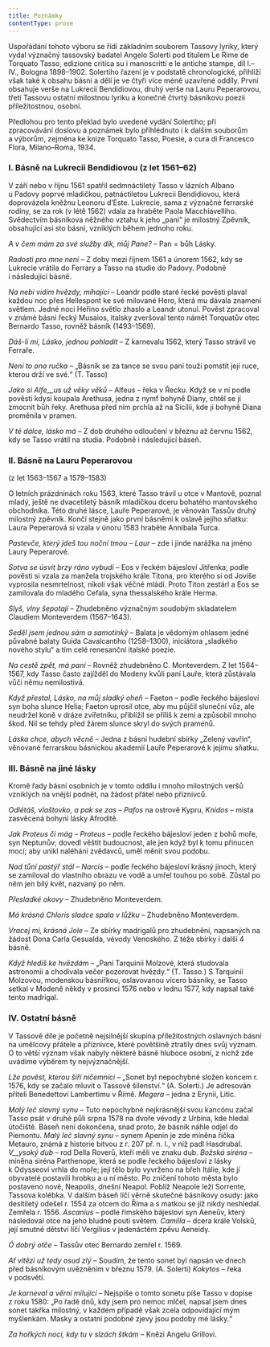 ```yaml
---
title: Poznámky
contentType: prose
---
```


<section>

Uspořádání tohoto výboru se řídí základním souborem Tassovy lyriky, který vydal význačný tassovský badatel Angelo Solerti pod titulem Le Rime de Torquato Tasso, edizione critica su i manoscritti e le antiche stampe, díl I.–IV., Bologna 1898–1902. Solertiho řazení je v podstatě chronologické, přihlíží však také k obsahu básní a dělí je ve čtyři více méně uzavřené oddíly. První obsahuje verše na Lukrecii Bendidiovou, druhý verše na Lauru Peperarovou, třetí Tassovu ostatní milostnou lyriku a konečně čtvrtý básníkovu poezii příležitostnou, osobní.

Předlohou pro tento překlad bylo uvedené vydání Solertiho; při zpracovávání doslovu a poznámek bylo přihlédnuto i k dalším souborům a výborům, zejména ke knize Torquato Tasso, Poesie, a cura di Francesco Flora, Milano–Roma, 1934.

### I. Básně na Lukrecii Bendidiovou (z let 1561–62)

V září nebo v říjnu 1561 spatřil sedmnáctiletý Tasso v lázních Albano u Padovy poprvé mladičkou, patnáctiletou Lukrecii Bendidiovou, která doprovázela kněžnu Leonoru d’Este. Lukrecie, sama z význačné ferrarské rodiny, se za rok (v létě 1562) vdala za hraběte Paola Macchiavelliho. Svědectvím básníkova něžného vztahu k jeho „paní“ je milostný Zpěvník, obsahující asi sto básní, vzniklých během jednoho roku.

</section>

<section>

_A v čem mám za své služby dík, můj Pane?_ – Pan = bůh Lásky.

_Radosti pro mne není_ – Z doby mezi říjnem 1561 a únorem 1562, kdy se Lukrecie vrátila do Ferrary a Tasso na studie do Padovy. Podobně i následující básně.

_Na nebi vidím hvězdy, míhající_ – Leandr podle staré řecké pověsti plaval každou noc přes Hellespont ke své milované Hero, která mu dávala znamení světlem. Jedné noci Heřino světlo zhaslo a Leandr utonul. Pověst zpracoval v známé básni řecký Musaios, italsky zveršoval tento námět Torquatův otec Bernardo Tasso, rovněž básník (1493–1569).

_Dáš-li mi, Lásko, jednou pohladit_ – Z karnevalu 1562, který Tasso strávil ve Ferraře.

_Není to ona ručka_ – „Básník se za tance se svou paní touží pomstít její ruce, kterou drží ve své.“ (T. Tasso)

_Jako si Alfe__us už věky věků_ – Alfeus – řeka v Řecku. Když se v ní podle pověsti kdysi koupala Arethusa, jedna z nymf bohyně Diany, chtěl se jí zmocnit bůh řeky. Arethusa před ním prchla až na Sicílii, kde ji bohyně Diana proměnila v pramen.

_V té dálce, lásko má_ – Z dob druhého odloučení v březnu až červnu 1562, kdy se Tasso vrátil na studia. Podobně i následující báseň.

### II. Básně na Lauru Peperarovou  
(z let 1563–1567 a 1579–1583)

O letních prázdninách roku 1563, které Tasso trávil u otce v Mantově, poznal mladý, ještě ne dvacetiletý básník mladičkou dceru bohatého mantovského obchodníka. Této druhé lásce, Lauře Peperarové, je věnován Tassův druhý milostný zpěvník. Končí stejně jako první básněmi k oslavě jejího sňatku: Laura Peperarová si vzala v únoru 1583 hraběte Annibala Turca.

</section>

<section>

_Pastevče, který jdeš tou noční tmou_ – _Laur_ – zde i jinde narážka na jméno Laury Peperarové.

_Sotva se úsvit brzy ráno_ _vybudí_ – Eos v řeckém bájesloví Jitřenka; podle pověsti si vzala za manžela trojského krále Titona, pro kterého si od Joviše vyprosila nesmrtelnost, nikoli však věčné mládí. Proto Titon zestárl a Eos se zamilovala do mladého Cefala, syna thessalského krále Herma.

_Slyš, vlny šepotají_ – Zhudebněno význačným soudobým skladatelem Claudiem Monteverdem (1567–1643).

_Seděl jsem jednou sám a samotinký_ – Balata je vědomým ohlasem jedné půvabné balaty Guida Cavalcantiho (1258–1300), iniciátora „sladkého nového stylu“ a tím celé renesanční italské poezie.

_Na cestě_ _zpět, má paní_ – Rovněž zhudebněno C. Monteverdem. Z let 1564–1567, kdy Tasso často zajížděl do Modeny kvůli paní Lauře, která zůstávala vůči němu nemilostivá.

_Když přestal, Lásko,_ _na můj sladký oheň_ – Faeton – podle řeckého bájesloví syn boha slunce Helia; Faeton uprosil otce, aby mu půjčil sluneční vůz, ale neudržel koně v dráze zvířetníku, přiblížil se příliš k zemi a způsobil mnoho škod. Nil se tehdy před žárem slunce skryl do svých pramenů.

_Láska chce, abych věcně_ – Jedna z básní hudební sbírky „Zelený vavřín“, věnované ferrarskou básnickou akademií Lauře Peperarové k jejímu sňatku.

### III. Básně na jiné lásky

Kromě řady básní osobních je v tomto oddílu i mnoho milostných veršů vzniklých na vnější podnět, na žádost přátel nebo příznivců.

</section>

<section>

_Odlétáš, vlaštovko,_ _a pak se zas_ – _Pafos_ na ostrově Kypru, _Knidos_ – místa zasvěcená bohyni lásky Afroditě.

_Jak Proteus či mág_ – _Proteus_ – podle řeckého bájesloví jeden z bohů moře, syn Neptunův; dovedl věštit budoucnost, ale jen když byl k tomu přinucen mocí; aby unikl naléhání zvědavců, uměl měnit svou podobu.

_Nad tůní pastýř stál_ – _Narcis_ – podle řeckého bájesloví krásný jinoch, který se zamiloval do vlastního obrazu ve vodě a umřel touhou po sobě. Zůstal po něm jen bílý květ, nazvaný po něm.

_Přesladké okovy_ – Zhudebněno Monteverdem.

_Má krásná Chloris sladce spala v lůžku_ – Zhudebněno Monteverdem.

_Vracej mi, krásná Jole_ – Ze sbírky madrigalů pro zhudebnění, napsaných na žádost Dona Carla Gesualda, vévody Venoského. Z téže sbírky i další 4 básně.

_Když hledíš ke hvězdám_ – „Paní Tarquinii Molzové, která studovala astronomii a chodívala večer pozorovat hvězdy.“ (T. Tasso.) S Tarquinií Molzovou, modenskou básnířkou, oslavovanou vícero básníky, se Tasso setkal v Modeně někdy v prosinci 1576 nebo v lednu 1577, kdy napsal také tento madrigal.

### IV. Ostatní básně

V Tassově díle je početně nejsilnější skupina příležitostných oslavných básní na umělcovy přátele a příznivce, které povětšině ztratily dnes svůj význam. O to větší význam však nabyly některé básně hluboce osobní, z nichž zde uvádíme výběrem ty nejvýznačnější.

</section>

<section>

_Lže pověst, kterou šiří ničemníci_ – „Sonet byl nepochybně složen koncem r. 1576, kdy se začalo mluvit o Tassově šílenství.“ (A. Solerti.) Je adresován příteli Benedettovi Lambertimu v Římě. _Megera_ – jedna z Erynií, Litic.

_Malý leč slavný synu_ – Tuto nepochybné nejkrásnější svou kancónu začal Tasso psát v druhé půli srpna 1578 na dvoře vévody z Urbi­na, kde hledal útočiště. Báseň není dokončena, snad proto, že básník náhle odjel do Piemontu. _Malý leč slavný synu_ – synem Apenin je zde míněna říčka Metauro, známá z historie bitvou z r. 207 př. n. l., v níž padl Hasdrubal. _V__ysoký dub_ – rod Della Roverů, kteří měli ve znaku dub. _Božská siréna_ – míněna siréna Parthenope, která se podle řeckého bájesloví z lásky k Odysseovi vrhla do moře; její tělo bylo vyvrženo na břeh Itálie, kde jí obyvatelé postavili hrobku a u ní město. Po zničení tohoto města bylo postaveno nové, Neapolis, dnešní Neapol. Poblíž Neapole leží Sorrente, Tassova kolébka. V dalším báseň líčí věrně skutečné básníkovy osudy: jako desítiletý odešel r. 1554 za otcem do Říma a s matkou se již nikdy neshledal. Zemřela r. 1556. _Ascanius_ – podle římského bájesloví syn Aeneův, který následoval otce na jeho bludné pouti světem. _Camilla_ – dcera krále Volsků, její smutné dětství líčí Vergilius v jedenáctém zpěvu Aeneidy.

_Ó dobrý otče_ – Tassův otec Bernardo zemřel r. 1569.

_Ať vítězí už tedy osud zlý_ – Soudím, že tento sonet byl napsán ve dnech před básníkovým uvězněním v březnu 1579. (A. Solerti) _Kokytos_ – řeka v podsvětí.

_Je karneval a věrní milující_ – Nejspíše o tomto sonetu píše Tasso v dopise z roku 1580: „Po řadě dnů, kdy jsem pro nemoc mlčel, napsal jsem dnes sonet takřka milostný, v každém případě však zcela odpovídající mým myšlenkám. Masky a ostatní podobné zjevy jsou podoby mé lásky.“

_Za hořkých nocí, kdy tu v slzách štkám_ – Knězi Angelu Grillovi.

</section>
